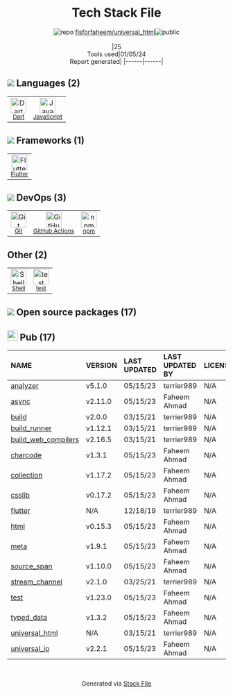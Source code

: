 <!--
&lt;--- Readme.md Snippet without images Start ---&gt;
## Tech Stack
fisforfaheem/universal_html is built on the following main stack:

- [JavaScript](https://developer.mozilla.org/en-US/docs/Web/JavaScript) – Languages
- [Dart](https://www.dartlang.org/) – Languages
- [Shell](https://en.wikipedia.org/wiki/Shell_script) – Shells
- [Flutter](https://flutter.io/) – Cross-Platform Mobile Development
- [GitHub Actions](https://github.com/features/actions) – Continuous Integration

Full tech stack [here](/techstack.md)

&lt;--- Readme.md Snippet without images End ---&gt;

&lt;--- Readme.md Snippet with images Start ---&gt;
## Tech Stack
fisforfaheem/universal_html is built on the following main stack:

- <img width='25' height='25' src='https://img.stackshare.io/service/1209/javascript.jpeg' alt='JavaScript'/> [JavaScript](https://developer.mozilla.org/en-US/docs/Web/JavaScript) – Languages
- <img width='25' height='25' src='https://img.stackshare.io/service/1646/Twitter-02.png' alt='Dart'/> [Dart](https://www.dartlang.org/) – Languages
- <img width='25' height='25' src='https://img.stackshare.io/service/4631/default_c2062d40130562bdc836c13dbca02d318205a962.png' alt='Shell'/> [Shell](https://en.wikipedia.org/wiki/Shell_script) – Shells
- <img width='25' height='25' src='https://img.stackshare.io/service/7180/flutter-mark-square-100.png' alt='Flutter'/> [Flutter](https://flutter.io/) – Cross-Platform Mobile Development
- <img width='25' height='25' src='https://img.stackshare.io/service/11563/actions.png' alt='GitHub Actions'/> [GitHub Actions](https://github.com/features/actions) – Continuous Integration

Full tech stack [here](/techstack.md)

&lt;--- Readme.md Snippet with images End ---&gt;
-->
<div align="center">

# Tech Stack File
![](https://img.stackshare.io/repo.svg "repo") [fisforfaheem/universal_html](https://github.com/fisforfaheem/universal_html)![](https://img.stackshare.io/public_badge.svg "public")
<br/><br/>
|25<br/>Tools used|01/05/24 <br/>Report generated|
|------|------|
</div>

## <img src='https://img.stackshare.io/languages.svg'/> Languages (2)
<table><tr>
  <td align='center'>
  <img width='36' height='36' src='https://img.stackshare.io/service/1646/Twitter-02.png' alt='Dart'>
  <br>
  <sub><a href="https://www.dartlang.org/">Dart</a></sub>
  <br>
  <sub></sub>
</td>

<td align='center'>
  <img width='36' height='36' src='https://img.stackshare.io/service/1209/javascript.jpeg' alt='JavaScript'>
  <br>
  <sub><a href="https://developer.mozilla.org/en-US/docs/Web/JavaScript">JavaScript</a></sub>
  <br>
  <sub></sub>
</td>

</tr>
</table>

## <img src='https://img.stackshare.io/frameworks.svg'/> Frameworks (1)
<table><tr>
  <td align='center'>
  <img width='36' height='36' src='https://img.stackshare.io/service/7180/flutter-mark-square-100.png' alt='Flutter'>
  <br>
  <sub><a href="https://flutter.io/">Flutter</a></sub>
  <br>
  <sub></sub>
</td>

</tr>
</table>

## <img src='https://img.stackshare.io/devops.svg'/> DevOps (3)
<table><tr>
  <td align='center'>
  <img width='36' height='36' src='https://img.stackshare.io/service/1046/git.png' alt='Git'>
  <br>
  <sub><a href="http://git-scm.com/">Git</a></sub>
  <br>
  <sub></sub>
</td>

<td align='center'>
  <img width='36' height='36' src='https://img.stackshare.io/service/11563/actions.png' alt='GitHub Actions'>
  <br>
  <sub><a href="https://github.com/features/actions">GitHub Actions</a></sub>
  <br>
  <sub></sub>
</td>

<td align='center'>
  <img width='36' height='36' src='https://img.stackshare.io/service/1120/lejvzrnlpb308aftn31u.png' alt='npm'>
  <br>
  <sub><a href="https://www.npmjs.com/">npm</a></sub>
  <br>
  <sub></sub>
</td>

</tr>
</table>

## Other (2)
<table><tr>
  <td align='center'>
  <img width='36' height='36' src='https://img.stackshare.io/service/4631/default_c2062d40130562bdc836c13dbca02d318205a962.png' alt='Shell'>
  <br>
  <sub><a href="https://en.wikipedia.org/wiki/Shell_script">Shell</a></sub>
  <br>
  <sub></sub>
</td>

<td align='center'>
  <img width='36' height='36' src='https://img.stackshare.io/service/5477/no-img-open-source.png' alt='test'>
  <br>
  <sub><a href="test">test</a></sub>
  <br>
  <sub></sub>
</td>

</tr>
</table>


## <img src='https://img.stackshare.io/group.svg' /> Open source packages (17)</h2>

## <img width='24' height='24' src='https://img.stackshare.io/package_manager/105011/default_80893882f2063344b2942a4ccdce27a2e60711c9.png'/> Pub (17)

|NAME|VERSION|LAST UPDATED|LAST UPDATED BY|LICENSE|VULNERABILITIES|
|:------|:------|:------|:------|:------|:------|
|[analyzer](https://pub.dartlang.org/analyzer)|v5.1.0|05/15/23|terrier989 |N/A|N/A|
|[async](https://pub.dartlang.org/async)|v2.11.0|05/15/23|Faheem Ahmad |N/A|N/A|
|[build](https://pub.dartlang.org/build)|v2.0.0|03/15/21|terrier989 |N/A|N/A|
|[build_runner](https://pub.dartlang.org/build_runner)|v1.12.1|03/15/21|terrier989 |N/A|N/A|
|[build_web_compilers](https://pub.dartlang.org/build_web_compilers)|v2.16.5|03/15/21|terrier989 |N/A|N/A|
|[charcode](https://pub.dartlang.org/charcode)|v1.3.1|05/15/23|Faheem Ahmad |N/A|N/A|
|[collection](https://pub.dartlang.org/collection)|v1.17.2|05/15/23|Faheem Ahmad |N/A|N/A|
|[csslib](https://pub.dartlang.org/csslib)|v0.17.2|05/15/23|Faheem Ahmad |N/A|N/A|
|[flutter](https://pub.dartlang.org/flutter)|N/A|12/18/19|terrier989 |N/A|N/A|
|[html](https://pub.dartlang.org/html)|v0.15.3|05/15/23|Faheem Ahmad |N/A|N/A|
|[meta](https://pub.dartlang.org/meta)|v1.9.1|05/15/23|Faheem Ahmad |N/A|N/A|
|[source_span](https://pub.dartlang.org/source_span)|v1.10.0|05/15/23|Faheem Ahmad |N/A|N/A|
|[stream_channel](https://pub.dartlang.org/stream_channel)|v2.1.0|03/25/21|terrier989 |N/A|N/A|
|[test](https://pub.dartlang.org/test)|v1.23.0|05/15/23|Faheem Ahmad |N/A|N/A|
|[typed_data](https://pub.dartlang.org/typed_data)|v1.3.2|05/15/23|Faheem Ahmad |N/A|N/A|
|[universal_html](https://pub.dartlang.org/universal_html)|N/A|03/15/21|terrier989 |N/A|N/A|
|[universal_io](https://pub.dartlang.org/universal_io)|v2.2.1|05/15/23|Faheem Ahmad |N/A|N/A|

<br/>
<div align='center'>

Generated via [Stack File](https://github.com/marketplace/stack-file)
